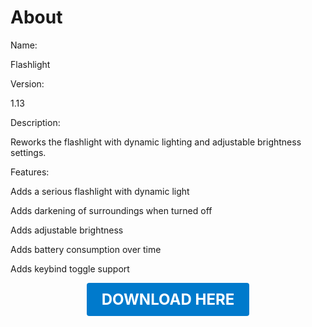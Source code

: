 # About

Name:

Flashlight

Version:

1.13

Description:

Reworks the flashlight with dynamic lighting and adjustable brightness settings.

Features:

Adds a serious flashlight with dynamic light

Adds darkening of surroundings when turned off

Adds adjustable brightness

Adds battery consumption over time

Adds keybind toggle support

<p align="center"><a href="https://github.com/LiliaFramework/Modules/raw/refs/heads/gh-pages/flashlight.zip" style="display:inline-block;padding:12px 24px;font-size:1.5rem;font-weight:bold;text-decoration:none;color:#fff;background-color:var(--md-primary-fg-color,#007acc);border-radius:4px;">DOWNLOAD HERE</a></p>